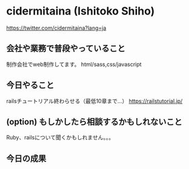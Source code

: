 # cidermitaina (Ishitoko Shiho)
https://twitter.com/cidermitaina?lang=ja

## 会社や業務で普段やっていること
制作会社でweb制作してます。
html/sass,css/javascript

## 今日やること
railsチュートリアル終わらせる（最低10章まで...）
https://railstutorial.jp/


## (option) もしかしたら相談するかもしれないこと
Ruby、railsについて聞くかもしれません。。。

## 今日の成果
